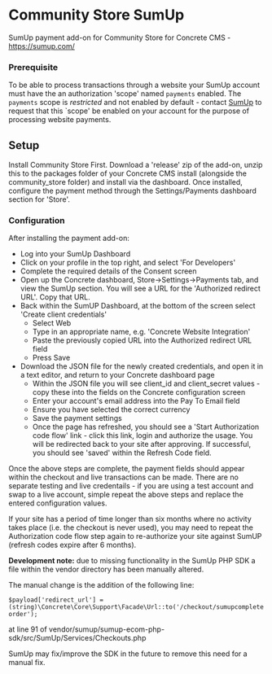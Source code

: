 # Community Store SumUp
SumUp payment add-on for Community Store for Concrete CMS - https://sumup.com/

### Prerequisite
To be able to process transactions through a website your SumUp account must have the an authorization 'scope' named `payments` enabled.
The `payments` scope is _restricted_ and not enabled by default - contact [SumUp](https://cloud.crm.sumup.com/sumup-developers-contact-form) to request that this `scope' be enabled on your account for the purpose of processing website payments.

## Setup
Install Community Store First.
Download a 'release' zip of the add-on, unzip this to the packages folder of your Concrete CMS install (alongside the community_store folder) and install via the dashboard.
Once installed, configure the payment method through the Settings/Payments dashboard section for 'Store'.

### Configuration
After installing the payment add-on:
- Log into your SumUp Dashboard
- Click on your profile in the top right, and select 'For Developers'
- Complete the required details of the Consent screen
- Open up the Concrete dashboard, Store->Settings->Payments tab, and view the SumUp section. You will see a URL for the 'Authorized redirect URL'. Copy that URL.
- Back within the SumUP Dashboard, at the bottom of the screen select 'Create client credentials'
  - Select Web
  - Type in an appropriate name, e.g. 'Concrete Website Integration'
  - Paste the previously copied URL into the Authorized redirect URL field
  - Press Save
- Download the JSON file for the newly created credentials, and open it in a text editor, and return to your Concrete dashboard page
  - Within the JSON file you will see client_id and client_secret values - copy these into the fields on the Concrete configuration screen
  - Enter your account's email address into the Pay To Email field
  - Ensure you have selected the correct currency
  - Save the payment settings
  - Once the page has refreshed, you should see a 'Start Authorization code flow' link - click this link, login and authorize the usage. You will be redirected back to your site after approving. If successful, you should see 'saved' within the Refresh Code field.

Once the above steps are complete, the payment fields should appear within the checkout and live transactions can be made.
There are no separate testing and live credentails - if you are using a test account and swap to a live account, simple repeat the above steps and replace the entered configuration values.

If your site has a period of time longer than six months where no activity takes place (i.e. the checkout is never used), you may need to repeat the Authorization code flow step again to re-authorize your site against SumUP (refresh codes expire after 6 months).


**Development note:** due to missing functionality in the SumUp PHP SDK a file within the vendor directory has been manually altered.

The manual change is the addition of the following line:

```$payload['redirect_url'] =  (string)\Concrete\Core\Support\Facade\Url::to('/checkout/sumupcompleteorder');```

at line 91 of vendor/sumup/sumup-ecom-php-sdk/src/SumUp/Services/Checkouts.php

SumUp may fix/improve the SDK in the future to remove this need for a manual fix.
